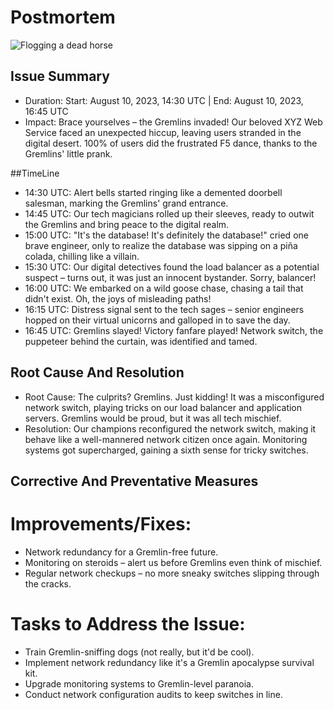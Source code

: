 # Postmortem

![Flogging a dead horse](post-mortem-meetings.jpg)

## Issue Summary

+ Duration: Start: August 10, 2023, 14:30 UTC | End: August 10, 2023, 16:45 UTC
+ Impact: Brace yourselves – the Gremlins invaded! Our beloved XYZ Web Service faced an unexpected hiccup, leaving users stranded in the digital desert. 100% of users did the frustrated F5 dance, thanks to the Gremlins' little prank.

##TimeLine

+ 14:30 UTC: Alert bells started ringing like a demented doorbell salesman, marking the Gremlins' grand entrance.
+ 14:45 UTC: Our tech magicians rolled up their sleeves, ready to outwit the Gremlins and bring peace to the digital realm.
+ 15:00 UTC: "It's the database! It's definitely the database!" cried one brave engineer, only to realize the database was sipping on a piña colada, chilling like a villain.
+ 15:30 UTC: Our digital detectives found the load balancer as a potential suspect – turns out, it was just an innocent bystander. Sorry, balancer!
+ 16:00 UTC: We embarked on a wild goose chase, chasing a tail that didn't exist. Oh, the joys of misleading paths!
+ 16:15 UTC: Distress signal sent to the tech sages – senior engineers hopped on their virtual unicorns and galloped in to save the day.
+ 16:45 UTC: Gremlins slayed! Victory fanfare played! Network switch, the puppeteer behind the curtain, was identified and tamed.

## Root Cause And Resolution

+ Root Cause: The culprits? Gremlins. Just kidding! It was a misconfigured network switch, playing tricks on our load balancer and application servers. Gremlins would be proud, but it was all tech mischief.
+ Resolution: Our champions reconfigured the network switch, making it behave like a well-mannered network citizen once again. Monitoring systems got supercharged, gaining a sixth sense for tricky switches.

## Corrective And Preventative Measures

# Improvements/Fixes:

+ Network redundancy for a Gremlin-free future.
+ Monitoring on steroids – alert us before Gremlins even think of mischief.
+ Regular network checkups – no more sneaky switches slipping through the cracks.

# Tasks to Address the Issue:

+ Train Gremlin-sniffing dogs (not really, but it'd be cool).
+ Implement network redundancy like it's a Gremlin apocalypse survival kit.
+ Upgrade monitoring systems to Gremlin-level paranoia.
+ Conduct network configuration audits to keep switches in line.
